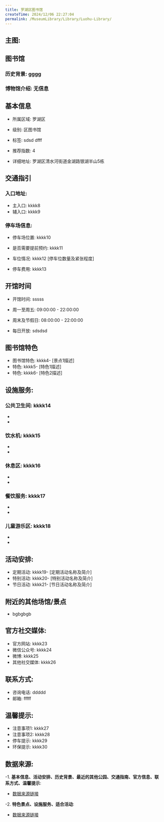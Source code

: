 ```yaml
---
title: 罗湖区图书馆
createTime: 2024/12/06 22:27:04
permalink: /MuseumLibrary/Library/Luohu-Library/
---
```


## 主图:
<ImageCard
image="https://cn.bing.com/th?id=OHR.AlfanzinaLighthouse_ZH-CN9704515669_1920x1080.webp"
title= "罗湖区图书馆"
description= "hhhh"
date="2024/12/06"
href="/"
author="sunshang-hl"
/>
## 图书馆
### 历史背景: gggg
### 博物馆介绍: 无信息
## 基本信息

- 所属区域: 罗湖区

- 级别: 区图书馆

- 标签: sdsd dfff

- 推荐指数: 4

- 详细地址: 罗湖区清水河街道金湖路银湖半山5栋

## 交通指引

### 入口地址:
- 主入口: kkkk8
- 辅入口: kkkk9
### 停车场信息:
- 停车场位置: kkkk10

- 是否需要提前预约: kkkk11

- 车位情况: kkkk12 [停车位数量及紧张程度]

- 停车费用: kkkk13

## 开馆时间
- 开馆时间: sssss

- 周一至周五: 09:00:00 - 22:00:00
- 周末及节假日: 08:00:00 - 22:00:00
- 每日开放: sdsdsd

## 图书馆特色
- 图书馆特色: kkkk4- [景点1描述]
- 特色: kkkk5- [特色1描述]
- 特色: kkkk6- [特色2描述]
## 设施服务:
### 公共卫生间: kkkk14
- 
- 
### 饮水机: kkkk15
- 
- 
### 休息区: kkkk16
- 
- 
### 餐饮服务: kkkk17
- 
- 
### 儿童游乐区: kkkk18
- 
- 
## 活动安排:
- 定期活动: kkkk19- [定期活动名称及简介]
- 特别活动: kkkk20- [特别活动名称及简介]
- 节日活动: kkkk21- [节日活动名称及简介]
## 附近的其他场馆/景点
- bgbgbgb

## 官方社交媒体:
- 官方网站: kkkk23
- 微信公众号: kkkk24
- 微博: kkkk25
- 其他社交媒体: kkkk26

## 联系方式:
- 咨询电话: ddddd 
- 邮箱: fffff

## 温馨提示:
- 注意事项1: kkkk27
- 注意事项2: kkkk28
- 停车提示: kkkk29
- 环保提示: kkkk30

## 数据来源:
-1. **基本信息、活动安排、历史背景、最近的其他公园、交通指南、官方信息、联系方式、温馨提示**:
- [数据来源链接](http://wtl.sz.gov.cn/ggfw/whl/tsgylb/index.html)

-2. **特色景点、设施服务、适合活动**:
- [数据来源链接](http://wtl.sz.gov.cn/ggfw/whl/tsgylb/index.html)

